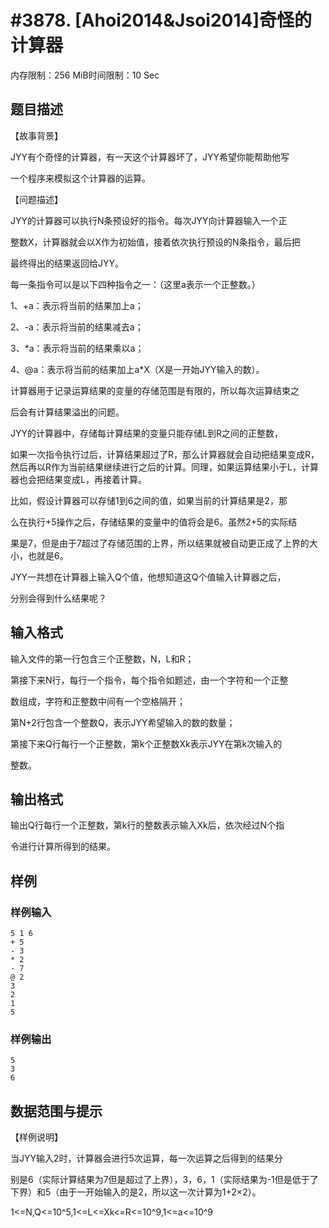 # #3878. [Ahoi2014&Jsoi2014]奇怪的计算器

内存限制：256 MiB时间限制：10 Sec

## 题目描述

 【故事背景】

JYY有个奇怪的计算器，有一天这个计算器坏了，JYY希望你能帮助他写

一个程序来模拟这个计算器的运算。

【问题描述】

JYY的计算器可以执行N条预设好的指令。每次JYY向计算器输入一个正

整数X，计算器就会以X作为初始值，接着依次执行预设的N条指令，最后把

最终得出的结果返回给JYY。

每一条指令可以是以下四种指令之一：（这里a表示一个正整数。）

1、+a：表示将当前的结果加上a；

2、-a：表示将当前的结果减去a；

3、*a：表示将当前的结果乘以a；

4、@a：表示将当前的结果加上a*X（X是一开始JYY输入的数）。

计算器用于记录运算结果的变量的存储范围是有限的，所以每次运算结束之

后会有计算结果溢出的问题。

JYY的计算器中，存储每计算结果的变量只能存储L到R之间的正整数，

如果一次指令执行过后，计算结果超过了R，那么计算器就会自动把结果变成R，然后再以R作为当前结果继续进行之后的计算。同理，如果运算结果小于L，计算器也会把结果变成L，再接着计算。

比如，假设计算器可以存储1到6之间的值，如果当前的计算结果是2，那

么在执行+5操作之后，存储结果的变量中的值将会是6。虽然2+5的实际结

果是7，但是由于7超过了存储范围的上界，所以结果就被自动更正成了上界的大小，也就是6。

JYY一共想在计算器上输入Q个值，他想知道这Q个值输入计算器之后，

分别会得到什么结果呢？

## 输入格式

输入文件的第一行包含三个正整数，N，L和R；

第接下来N行，每行一个指令，每个指令如题述，由一个字符和一个正整

数组成，字符和正整数中间有一个空格隔开；

第N+2行包含一个整数Q，表示JYY希望输入的数的数量；

第接下来Q行每行一个正整数，第k个正整数Xk表示JYY在第k次输入的

整数。

## 输出格式

输出Q行每行一个正整数，第k行的整数表示输入Xk后，依次经过N个指

令进行计算所得到的结果。

## 样例

### 样例输入

    
    5 1 6
    + 5
    - 3
    * 2
    - 7
    @ 2
    3
    2
    1
    5
    
    

### 样例输出

    
    5
    3
    6
    

## 数据范围与提示

 【样例说明】

当JYY输入2时，计算器会进行5次运算，每一次运算之后得到的结果分

别是6（实际计算结果为7但是超过了上界），3，6，1（实际结果为-1但是低于了下界）和5（由于一开始输入的是2，所以这一次计算为1+2&times;2）。

1<=N,Q<=10^5,1<=L<=Xk<=R<=10^9,1<=a<=10^9
